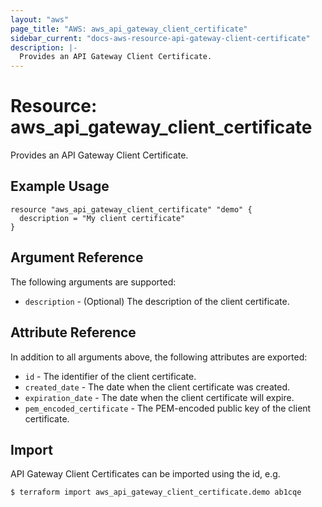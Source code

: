 ```yaml
---
layout: "aws"
page_title: "AWS: aws_api_gateway_client_certificate"
sidebar_current: "docs-aws-resource-api-gateway-client-certificate"
description: |-
  Provides an API Gateway Client Certificate.
---
```


# Resource: aws_api_gateway_client_certificate

Provides an API Gateway Client Certificate.

## Example Usage

```hcl
resource "aws_api_gateway_client_certificate" "demo" {
  description = "My client certificate"
}
```

## Argument Reference

The following arguments are supported:

* `description` - (Optional) The description of the client certificate.


## Attribute Reference

In addition to all arguments above, the following attributes are exported:

* `id` - The identifier of the client certificate.
* `created_date` - The date when the client certificate was created.
* `expiration_date` - The date when the client certificate will expire.
* `pem_encoded_certificate` - The PEM-encoded public key of the client certificate.

## Import

API Gateway Client Certificates can be imported using the id, e.g.

```
$ terraform import aws_api_gateway_client_certificate.demo ab1cqe
```
